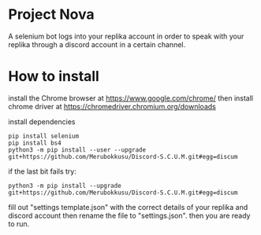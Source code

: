 # Project Nova
A selenium bot logs into your replika account in order to speak with your replika through a discord account in a certain channel.

# How to install
install the Chrome browser at https://www.google.com/chrome/ then install chrome driver at https://chromedriver.chromium.org/downloads

install dependencies
```
pip install selenium
pip install bs4
python3 -m pip install --user --upgrade git+https://github.com/Merubokkusu/Discord-S.C.U.M.git#egg=discum
```
if the last bit fails try:
```
python3 -m pip install --upgrade git+https://github.com/Merubokkusu/Discord-S.C.U.M.git#egg=discum
```
fill out "settings template.json" with the correct details of your replika and discord account then rename the file to "settings.json". then you are ready to run.
